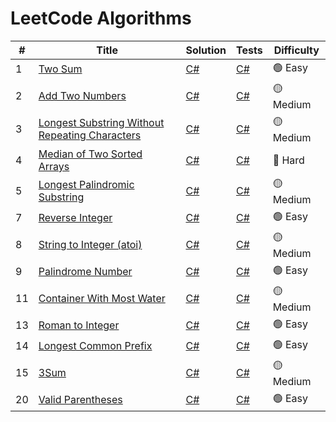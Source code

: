 # LeetCode Algorithms

| #  | Title                                                                 | Solution                                                                 | Tests                                                                     | Difficulty |
|----|-----------------------------------------------------------------------|--------------------------------------------------------------------------|---------------------------------------------------------------------------|------------|
| 1  | [Two Sum](https://leetcode.com/problems/two-sum/)                    | [C#](./csharp/LeetCodeProblems/Algorithms/Problem0001_TwoSum)           | [C#](./csharp/LeetCodeProblems.Tests/Algorithms/Problem0001_TwoSum)       | 🟢 Easy    |
| 2  | [Add Two Numbers](https://leetcode.com/problems/add-two-numbers/)    | [C#](./csharp/LeetCodeProblems/Algorithms/Problem0002_AddTwoNumbers)    | [C#](./csharp/LeetCodeProblems.Tests/Algorithms/Problem0002_AddTwoNumbers)| 🟡 Medium  |
| 3  | [Longest Substring Without Repeating Characters](https://leetcode.com/problems/longest-substring-without-repeating-characters/) | [C#](./csharp/LeetCodeProblems/Algorithms/Problem0003_LongestSubstringWithoutRepeatingCharacters) | [C#](./csharp/LeetCodeProblems.Tests/Algorithms/Problem0003_LongestSubstringWithoutRepeatingCharacters) | 🟡 Medium  |
| 4  | [Median of Two Sorted Arrays](https://leetcode.com/problems/median-of-two-sorted-arrays/) | [C#](./csharp/LeetCodeProblems/Algorithms/Problem0004_MedianOfTwoSortedArrays) | [C#](./csharp/LeetCodeProblems.Tests/Algorithms/Problem0004_MedianOfTwoSortedArrays) | 🔴 Hard    |
| 5  | [Longest Palindromic Substring](https://leetcode.com/problems/longest-palindromic-substring/) | [C#](./csharp/LeetCodeProblems/Algorithms/Problem0005_LongestPalindromicSubstring) | [C#](./csharp/LeetCodeProblems.Tests/Algorithms/Problem0005_LongestPalindromicSubstring) | 🟡 Medium  |
| 7  | [Reverse Integer](https://leetcode.com/problems/reverse-integer/)    | [C#](./csharp/LeetCodeProblems/Algorithms/Problem0007_ReverseInteger)    | [C#](./csharp/LeetCodeProblems.Tests/Algorithms/Problem0007_ReverseInteger)| 🟢 Easy    |
| 8  | [String to Integer (atoi)](https://leetcode.com/problems/string-to-integer-atoi/) | [C#](./csharp/LeetCodeProblems/Algorithms/Problem0008_StringToIntegerAtoi) | [C#](./csharp/LeetCodeProblems.Tests/Algorithms/Problem0008_StringToIntegerAtoi) | 🟡 Medium  |
| 9  | [Palindrome Number](https://leetcode.com/problems/palindrome-number/) | [C#](./csharp/LeetCodeProblems/Algorithms/Problem0009_PalindromeNumber) | [C#](./csharp/LeetCodeProblems.Tests/Algorithms/Problem0009_PalindromeNumber) | 🟢 Easy    |
| 11 | [Container With Most Water](https://leetcode.com/problems/container-with-most-water/) | [C#](./csharp/LeetCodeProblems/Algorithms/Problem0011_ContainerWithMostWater) | [C#](./csharp/LeetCodeProblems.Tests/Algorithms/Problem0011_ContainerWithMostWater) | 🟡 Medium  |
| 13 | [Roman to Integer](https://leetcode.com/problems/roman-to-integer/)  | [C#](./csharp/LeetCodeProblems/Algorithms/Problem0013_RomanToInteger)    | [C#](./csharp/LeetCodeProblems.Tests/Algorithms/Problem0013_RomanToInteger) | 🟢 Easy    |
| 14 | [Longest Common Prefix](https://leetcode.com/problems/longest-common-prefix/) | [C#](./csharp/LeetCodeProblems/Algorithms/Problem0014_LongestCommonPrefix) | [C#](./csharp/LeetCodeProblems.Tests/Algorithms/Problem0014_LongestCommonPrefix) | 🟢 Easy    |
| 15 | [3Sum](https://leetcode.com/problems/3sum/)                          | [C#](./csharp/LeetCodeProblems/Algorithms/Problem0015_3Sum)          | [C#](./csharp/LeetCodeProblems.Tests/Algorithms/Problem0015_3Sum)      | 🟡 Medium  |
| 20 | [Valid Parentheses](https://leetcode.com/problems/valid-parentheses/) | [C#](./csharp/LeetCodeProblems/Algorithms/Problem0020_ValidParentheses)  | [C#](./csharp/LeetCodeProblems.Tests/Algorithms/Problem0020_ValidParentheses) | 🟢 Easy    |
